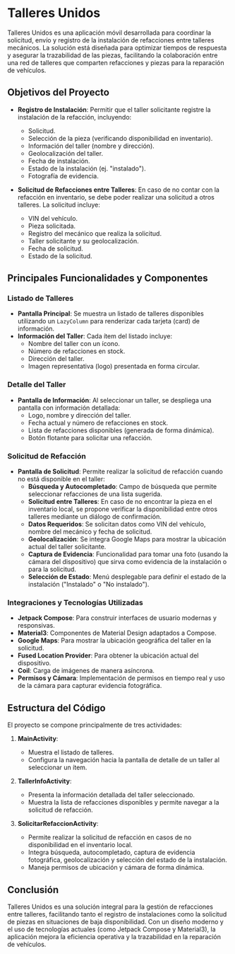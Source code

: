 # Talleres Unidos

Talleres Unidos es una aplicación móvil desarrollada para coordinar la solicitud, envío y registro de la instalación de refacciones entre talleres mecánicos. La solución está diseñada para optimizar tiempos de respuesta y asegurar la trazabilidad de las piezas, facilitando la colaboración entre una red de talleres que comparten refacciones y piezas para la reparación de vehículos.

## Objetivos del Proyecto

- **Registro de Instalación**: Permitir que el taller solicitante registre la instalación de la refacción, incluyendo:
    - Solicitud.
    - Selección de la pieza (verificando disponibilidad en inventario).
    - Información del taller (nombre y dirección).
    - Geolocalización del taller.
    - Fecha de instalación.
    - Estado de la instalación (ej. "instalado").
    - Fotografía de evidencia.

- **Solicitud de Refacciones entre Talleres**: En caso de no contar con la refacción en inventario, se debe poder realizar una solicitud a otros talleres. La solicitud incluye:
    - VIN del vehículo.
    - Pieza solicitada.
    - Registro del mecánico que realiza la solicitud.
    - Taller solicitante y su geolocalización.
    - Fecha de solicitud.
    - Estado de la solicitud.

## Principales Funcionalidades y Componentes

### Listado de Talleres
- **Pantalla Principal**: Se muestra un listado de talleres disponibles utilizando un `LazyColumn` para renderizar cada tarjeta (card) de información.
- **Información del Taller**: Cada ítem del listado incluye:
    - Nombre del taller con un ícono.
    - Número de refacciones en stock.
    - Dirección del taller.
    - Imagen representativa (logo) presentada en forma circular.

### Detalle del Taller
- **Pantalla de Información**: Al seleccionar un taller, se despliega una pantalla con información detallada:
    - Logo, nombre y dirección del taller.
    - Fecha actual y número de refacciones en stock.
    - Lista de refacciones disponibles (generada de forma dinámica).
    - Botón flotante para solicitar una refacción.

### Solicitud de Refacción
- **Pantalla de Solicitud**: Permite realizar la solicitud de refacción cuando no está disponible en el taller:
    - **Búsqueda y Autocompletado**: Campo de búsqueda que permite seleccionar refacciones de una lista sugerida.
    - **Solicitud entre Talleres**: En caso de no encontrar la pieza en el inventario local, se propone verificar la disponibilidad entre otros talleres mediante un diálogo de confirmación.
    - **Datos Requeridos**: Se solicitan datos como VIN del vehículo, nombre del mecánico y fecha de solicitud.
    - **Geolocalización**: Se integra Google Maps para mostrar la ubicación actual del taller solicitante.
    - **Captura de Evidencia**: Funcionalidad para tomar una foto (usando la cámara del dispositivo) que sirva como evidencia de la instalación o para la solicitud.
    - **Selección de Estado**: Menú desplegable para definir el estado de la instalación ("Instalado" o "No instalado").

### Integraciones y Tecnologías Utilizadas
- **Jetpack Compose**: Para construir interfaces de usuario modernas y responsivas.
- **Material3**: Componentes de Material Design adaptados a Compose.
- **Google Maps**: Para mostrar la ubicación geográfica del taller en la solicitud.
- **Fused Location Provider**: Para obtener la ubicación actual del dispositivo.
- **Coil**: Carga de imágenes de manera asíncrona.
- **Permisos y Cámara**: Implementación de permisos en tiempo real y uso de la cámara para capturar evidencia fotográfica.

## Estructura del Código

El proyecto se compone principalmente de tres actividades:

1. **MainActivity**:
    - Muestra el listado de talleres.
    - Configura la navegación hacia la pantalla de detalle de un taller al seleccionar un ítem.

2. **TallerInfoActivity**:
    - Presenta la información detallada del taller seleccionado.
    - Muestra la lista de refacciones disponibles y permite navegar a la solicitud de refacción.

3. **SolicitarRefaccionActivity**:
    - Permite realizar la solicitud de refacción en casos de no disponibilidad en el inventario local.
    - Integra búsqueda, autocompletado, captura de evidencia fotográfica, geolocalización y selección del estado de la instalación.
    - Maneja permisos de ubicación y cámara de forma dinámica.

## Conclusión

Talleres Unidos es una solución integral para la gestión de refacciones entre talleres, facilitando tanto el registro de instalaciones como la solicitud de piezas en situaciones de baja disponibilidad. Con un diseño moderno y el uso de tecnologías actuales (como Jetpack Compose y Material3), la aplicación mejora la eficiencia operativa y la trazabilidad en la reparación de vehículos.

